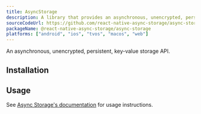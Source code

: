 ```yaml
---
title: AsyncStorage
description: A library that provides an asynchronous, unencrypted, persistent, key-value storage API.
sourceCodeUrl: https://github.com/react-native-async-storage/async-storage
packageName: @react-native-async-storage/async-storage
platforms: ["android", "ios", "tvos", "macos", "web"]
---
```


An asynchronous, unencrypted, persistent, key-value storage API.

## Installation

## Usage

See [Async Storage's documentation](https://react-native-async-storage.github.io/async-storage/docs/usage) for usage instructions.
